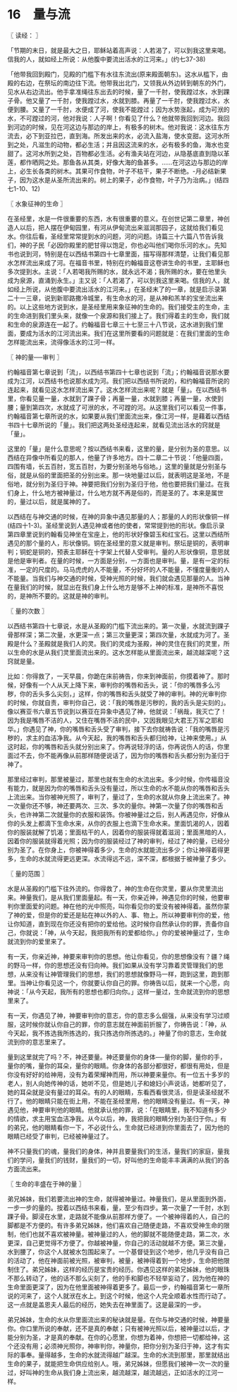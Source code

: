 # 16　量与流



〖 读经： 〗

「节期的末日，就是最大之日，耶稣站着高声说：人若渴了，可以到我这里来喝。信我的人，就如经上所说：从他腹中要流出活水的江河来。」(约七37-38)

「他带我回到殿门，见殿的门槛下有水往东流出(原来殿面朝东)。这水从槛下，由殿的右边，在祭坛的南边往下流。他带我出北门，又领我从外边转到朝东的外门，见水从右边流出。他手拿准绳往东出去的时候，量了一千肘，使我蹚过水，水到踝子骨。他又量了一千肘，使我蹚过水，水就到膝。再量了一千肘，使我蹚过水，水便到腰。又量了一千肘，水便成了河，使我不能蹚过；因为水势涨起，成为可洑的水，不可蹚过的河，他对我说：人子啊！你看见了什么？他就带我回到河边。我回到河边的时候，见在河这边与那边的岸上，有极多的树木。他对我说：这水往东方流去，必下到亚拉巴，直到海。所发出来的水，必流入盐海，使水变甜。这河水所到之处，凡滋生的动物，都必生活；并且因这流来的水，必有极多的鱼，海水也变甜了。这河水所到之处，百物都必生活。必有渔夫站在河边，从隐基底直到隐以革莲，都作晒网之处。那鱼各从其类，好像大海的鱼甚多。……在河这边与那边的岸上，必生长各类的树木。其果可作食物，叶子不枯干，果子不断绝。-月必结新果子，因为这水是从圣所流出来的。树上的果子，必作食物，叶子乃为治病。」(结四七1-10、12)



〖 水象征神的生命 〗

在圣经里，水是一件很重要的东西，水有很重要的意义。在创世记第二章里，神创造人以后，把人摆在伊甸园里，有河从伊甸流出来滋润那园子，这就给我们看见水。你往后看，圣经里常常提到水的问题，河的问题。诗篇三十六篇八节告诉我们，神的子民「必因你殿里的肥甘得以饱足，你也必叫他们喝你乐河的水」。先知书也说到河，特别是在以西结书第四十七章里面，描写得那样清楚，让我们看见那水怎样流出来成了河。在福音书里，特别在约翰福音这卷讲生命的书里，主耶稣也多次提到水。主说：「人若喝我所赐的水，就永远不渴；我所赐的水，要在他里头成为泉源，直涌到永生。」主又说：「人若渴了，可以到我这里来喝。信我的人，就如经上所说，从他腹中要流出活水的江河来。」在圣经末了的一章，就是启示录第二十一三章，说到新耶路撒冷城里，有生命水的河，是从神和羔羊的宝坐流出来的。以上这些地方说到水，是圣经里用来象征神的生命的。我们接受主的生命，主的生命进到我们里头来，就像一个泉源和我们接上了。我们得着主的生命，我们就和生命的泉源连在一起了。约翰福音七章三十七至三十八节说，这水进到我们里面，要成为活水的江河流出来。我们在这里所要看的问题就是：在我们里面的生命怎样能流出来，流得像活水的江河一样。



〖 神的量──审判 〗

约翰福音第七章说到「流」，以西结书第四十七章也说到「流」；约翰福音说那水要成为江河，以西结书也说那水成为河。我们把以西结书所说的，和约翰福音所说的连起来，就看见这水怎样流出来了。这水怎样流出来呢？就是「量」。在以西结书里，你看见量一量，水就到了踝子骨；再量一量，水就到膝；再量一量，水使到腰；量到第四次，水就成了可洑的水，不可蹚的河。从这里我们可以看见一件事，约翰福音第七章所说的水，如果要从我们里面流出来，像江河一样，是藉着以西结书四十七章所说的「量」。我们把这两处圣经连起来，就看见流出活水的窍就是「量」。

这里的「量」是什么意思呢？按以西结书来看，这里的量，是分别为圣的意思。以西结在异像中所看见的那人，他量了许多地方。四十二章二十节说：「他量四面，四围有墙，长五百肘，宽五百肘，为要分别圣地与俗地。」这里的量就是分别圣与俗，就是从俗的里面把圣的分别出来。那一块地量过以后，就表明这是圣地，不是俗地，就分别为圣归于神。神要把我们分别为圣归于他，他也要把我们量过。在我们身上，什么地方被神量过，什么地方就不再是俗的，而是圣的了。本来是属世的，量过以后，就是属神的了。

以西结在与神交通的时候，在神的异象中遇见那量的人；那量的人的形状像铜一样(结四十1-3)。圣经里说到人遇见神或者他的使者，常常提到他的形状。像启示录第四章里说到约翰看见神坐在宝座上，他的形状好像碧玉和红宝石。这里以西结所遇见的那个量的人，形状像铜。铜在圣经里的意义就是审判。祭坛是铜的，表明审判；铜蛇是铜的，预表主耶稣在十字架上代替人受审判。量的人形状像铜，意思就是他是审判者。在量的时候，一方面是分别，一方面也是审判。量，是有一定的标准，一定的尺度的。马马虎虎的人不能量，不分好坏的人不能量，不懂度量衡的人不能量。当我们与神交通的时候，受神光照的时候，我们就会遇见那量的人。当神在量我们的时候，就显出在我们身上什么地方是够不上神的标准，是神所不喜悦的，是神所不要的。这就是神的审判。



〖 量的次数 〗

以西结书第四十七章说，水是从圣殿的门槛下流出来的。第一次量，水就流到踝子骨那样深；第二次量，水更深一点；第三次量更深；第四次量，水就成为河了。圣殿是什么？圣殿就是我们人的灵。我们的灵成为圣殿，神的灵住在我们的灵里，所以生命的水是从我们灵里面流出来的。这水怎样能从里面流出来，越流越深呢？这窍就是量。

比如：你得救了，一天早晨，你跪在床前祷告，你来到神面前，你摸着神了。那时候，好像有一个人从天上降下来，审判你的嘴唇和舌头，说：「你的嘴唇多么污秽，你的舌头多么尖刻，」这样，你的嘴唇和舌头就受了神的审判。神的光审判你的时候，你就自责，审判你自己，说：「我的嘴唇是污秽的，我的舌头是尖刻的」。像以赛亚书六章五节说到以赛亚在异象中遇见了神，他就说：「祸哉，我灭亡了！因为我是嘴唇不洁的人，又住在嘴唇不洁的民中，又因我眼见大君王万军之耶和华。」你遇见了神，你的嘴唇和舌头受了审判，接下去你就祷告说：「我的嘴唇是污秽的，求主的血洁净我。从今天起，我的嘴唇和舌头都归给神，让神来使用。」从这时起，你的嘴唇和舌头就分别出来了。你再说轻浮的话，你再说伤人的话，你里面过不去，你不能再像从前那样随便说话了，因为你的嘴唇和舌头都分别为圣归于神了。

那里经过审判，那里被量过，那里也就有生命的水流出来。多少时候，你传福音没有能力，就是因为你的嘴唇和舌头没有量过，所以生命的水不能从你的嘴唇和舌头上流出来。当你被神光照了，审判了，量过了，生命的水就从你身上流出来了。神一次量你还不够，神还要两次、三次、多次的量你。神第一次量了你的嘴唇和舌头，也许神第二次就量你的衣服和装饰。你被神量过之后，别人再遇见你，好像从你的头发上都滴下生命水来，从你的衣服上也滴下生命水来。里面饥渴的人，因着你的服装就解了饥渴；里面枯干的人，因着你的服装得就着滋润；里面黑暗的人，因着你的服装就得着光照；因为你的服装经过了神的审判，经过了神的量，已经分别为圣了。在你身上，你被神得着多少，生命的水就能流出多少；你让神得着得更多，生命的水就流得更远更深。水流得远不远，深不深，都根据于被神量了多少。



〖 量的范围 〗

水是从圣殿的门槛下往外流的。你得救了，神的生命在你灵里，要从你灵里流出来。神量我们，是从我们里面量起。有一天，你亲近神，神遇见你的时候，他要审判你里面爱的问题。神在他的光中照亮，叫你看见你的爱没有被神得着。虽然你蒙了神的爱，但是你的爱还是贴在神以外的人、事、物上。所以神要审判你的爱，他让你知道，直到现在你还没有把你的爱给他。这时候你自然承认你的罪，责备你自己，你就说：「神，从今天起，我把我所有的爱都给你。」你的爱被神量过了，生命就流到你的爱里来了。

有一天，你亲近神，神要来审判你的思想。他让你看见，你的思想像没有？疆？绳的野马一样，你的思想还没有归向神。我们如果从没有学习靠着灵管理我们的思想，从来没有让神管理我们的思想，我们的思想就像野马一样，跑到这里，跑到那里。当神让你看见这一个，你就要认你自己的罪。你祷告以后，就来一个心愿，向神说：「从今天起，我所有的思想也都归向你。」这样一量过，生命就流到你的思想里来了。

有一天，你遇见了神，神要审判你的意志，你的意志多么倔强，从来没有学习过顺服，这时候你就认你自己的罪，你的意志就在神面前折服了，你祷告说：「神，从今天起，我不拣选我所拣选的，我只拣选你所拣选的。」神量了你的意志，生命就流到你的意志里来了。

量到这里就完了吗？不，神还要量。神还要量你的身体──量你的脚，量你的手，量你的嘴，量你的耳朵，量你的眼睛。你身体的各部分都很好，都很有用处，但是你没有好好的给神用，没有为着荣耀神而用，所以神要来量你。有一位五十多岁的老人，别人向她传神的话，她听不见，但是她儿子和媳妇小声说话，她都听见了，她的耳朵就是没有量过的耳朵。有的人的眼睛，东看西看很灵活，但是读圣经就不行了。他的眼睛只能在街上用，不能在圣经里用，他的眼睛没有量过。有一天，神遇见他，神要审判他的眼睛。他就承认他的罪，说：「在眼睛里，我不知道有多少的情欲，求主用宝血洁净我。从今以后，神，我把我的眼睛分别为圣归于你。」有的弟兄，他的眼睛看你一下，不必说什么，生命就已经进到你里面去了，因为他的眼睛已经受了审判，已经被神量过了。

神不只量我们的魂，量我们的身体，神并且要量我们的生活，量我们的家庭，量我们的学问，量我们的钱财，量我们的一切，好叫他的生命能丰丰满满的从我们的各方面流出来。



〖 生命的丰盛在于神的量 〗

弟兄姊妹，我们若要流出神的生命，就得被神量过。神量我们，是从里面到外面，一步一步的量的。按着以西结书来看，量，至少有四步。第一次量了一千肘，水到踝子骨。脚浸在水里，走路就不能像从前那样方便了。一个被神得着的人，自己的脚都是不方便的。有许多弟兄姊妹，他们喜欢自己随便走路，不喜欢受神生命的限制，他们也就不喜欢被神量。被神量过的人，他的脚就不能随便走路，第二次，水更深，自己更觉得不方便了。你越被神量，你自己的活动就越不方便。第三次量，水到腰了，你这个人就被水包围起来了。一个基督徒到这个地步，他几乎没有自己的活动了，他在神面前被光照，被审判，被量，被神得着到一个地步，生命把他限制住了。弟兄姊妹，这样的经历是宝贵的经历。你遇见这样的弟兄姊妹，他的眼珠不那么转动了，他的话不那么尖刻了，他的手和脚也不轻举妄动了，因为他在神的生命里面更深了，因为在他里面被神得着更多了。最后一步，约翰福音第七一章所说的河来了，这个人就洑在水上。到这个时候，他这个人完全顺着水性而行动了。这一点就是盖恩夫人最后的经历，她失去在神里面了。这是最深的一步。

弟兄姊妹，生命的水从你里面流出来的秘诀就是量。在你与神交通的时候，神要量你。你口里所说的奉献，还不是真的奉献；只有被神光照以后，被神量过以后，才能分别为圣，才是真的奉献。在你的心愿里，你想为着神，你想把一切都给神，这个还没有用；必须神光照你，神审判你，神量你，把你分别为圣归于神，这才有实际的事奉。量得越多，生命的水就流得越广越深。生命的水流到那里，那里就结出生命的果子，就能把生命供应给别人。哦，弟兄姊妹，但愿我们被神一次一次的量过，好叫神的生命从我们身上流出来，越流越深，越流越远，正如活水的江河一样。

